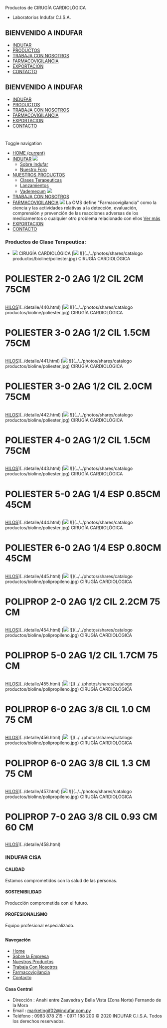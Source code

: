 Productos de CIRUGÍA CARDIOLÓGICA
- Laboratorios Indufar C.I.S.A.
## BIENVENIDO A INDUFAR
* [INDUFAR](23.html#)
* [PRODUCTOS](23.html#)
* [TRABAJA CON NOSOTROS](23.html#)
* [FARMACOVIGILANCIA](23.html#)
* [EXPORTACION](23.html#)
* [CONTACTO](23.html#)
## BIENVENIDO A INDUFAR
* [INDUFAR](../../index.html)
* [PRODUCTOS](../../productos.html)
* [TRABAJA CON NOSOTROS](../../trabaja_con_nosotros.html)
* [FARMACOVIGILANCIA](../../farmacovigilancia.html)
* [EXPORTACION](../../exportacion.html)
* [CONTACTO](../../contacto.html)
# 
Toggle navigation
* [HOME (current)](../../index.html)
* [INDUFAR](23.html#) 
  [![ ](../../photos/shares/Sistema/Menu/indufar_menul.jpg)](../../institucional.html)
  - [Sobre Indufar](../../institucional.html)
  - [Nuestro Foro](../../blog.html)
* [NUESTROS PRODUCTOS](23.html#) 
  - [Clases Terapeuticas](../clases_terapeuticas.html)
  - [Lanzamientos](../lanzamientos.html)
  - [Vademecum](../../productos.html)
  [![ ](../../photos/shares/Sistema/Menu/productos.png)](../../productos.html)
* [TRABAJA CON NOSOTROS](../../trabaja_con_nosotros.html)
* [FARMACOVIGILANCIA](23.html#) 
  [![ ](../../photos/shares/Sistema/Menu/TUBOS.png)](../../farmacovigilancia.html)
  La OMS define "Farmacovigilancia" como la ciencia y las actividades relativas a la detección, evaluación, comprensión y prevención de las reacciones adversas de los medicamentos o cualquier otro problema relacionado con ellos
  [Ver más](../../farmacovigilancia.html)
* [EXPORTACION](../../exportacion.html)
* [CONTACTO](../../contacto.html)
### Productos de Clase Terapeutica:
* ![](../../photos/shares/ClasesTerapeuticas/cardio.png)
  CIRUGÍA CARDIOLÓGICA
[![](../../photos/shares/Laboratorios/bioline.png)
![](../../photos/shares/catalogo productos/bioline/poliester.jpg)
CIRUGÍA CARDIOLÓGICA
# POLIESTER 2-0 2AG 1/2 CIL 2CM 75CM
## 
[HILOS](23.html#)](../detalle/440.html)
[![](../../photos/shares/Laboratorios/bioline.png)
![](../../photos/shares/catalogo productos/bioline/poliester.jpg)
CIRUGÍA CARDIOLÓGICA
# POLIESTER 3-0 2AG 1/2 CIL 1.5CM 75CM
## 
[HILOS](23.html#)](../detalle/441.html)
[![](../../photos/shares/Laboratorios/bioline.png)
![](../../photos/shares/catalogo productos/bioline/poliester.jpg)
CIRUGÍA CARDIOLÓGICA
# POLIESTER 3-0 2AG 1/2 CIL 2.0CM 75CM
## 
[HILOS](23.html#)](../detalle/442.html)
[![](../../photos/shares/Laboratorios/bioline.png)
![](../../photos/shares/catalogo productos/bioline/poliester.jpg)
CIRUGÍA CARDIOLÓGICA
# POLIESTER 4-0 2AG 1/2 CIL 1.5CM 75CM
## 
[HILOS](23.html#)](../detalle/443.html)
[![](../../photos/shares/Laboratorios/bioline.png)
![](../../photos/shares/catalogo productos/bioline/poliester.jpg)
CIRUGÍA CARDIOLÓGICA
# POLIESTER 5-0 2AG 1/4 ESP 0.85CM 45CM
## 
[HILOS](23.html#)](../detalle/444.html)
[![](../../photos/shares/Laboratorios/bioline.png)
![](../../photos/shares/catalogo productos/bioline/poliester.jpg)
CIRUGÍA CARDIOLÓGICA
# POLIESTER 6-0 2AG 1/4 ESP 0.80CM 45CM
## 
[HILOS](23.html#)](../detalle/445.html)
[![](../../photos/shares/Laboratorios/bioline.png)
![](../../photos/shares/catalogo productos/bioline/polipropileno.jpg)
CIRUGÍA CARDIOLÓGICA
# POLIPROP 2-0 2AG 1/2 CIL 2.2CM 75 CM
## 
[HILOS](23.html#)](../detalle/454.html)
[![](../../photos/shares/Laboratorios/bioline.png)
![](../../photos/shares/catalogo productos/bioline/polipropileno.jpg)
CIRUGÍA CARDIOLÓGICA
# POLIPROP 5-0 2AG 1/2 CIL 1.7CM 75 CM
## 
[HILOS](23.html#)](../detalle/455.html)
[![](../../photos/shares/Laboratorios/bioline.png)
![](../../photos/shares/catalogo productos/bioline/polipropileno.jpg)
CIRUGÍA CARDIOLÓGICA
# POLIPROP 6-0 2AG 3/8 CIL 1.0 CM 75 CM
## 
[HILOS](23.html#)](../detalle/456.html)
[![](../../photos/shares/Laboratorios/bioline.png)
![](../../photos/shares/catalogo productos/bioline/polipropileno.jpg)
CIRUGÍA CARDIOLÓGICA
# POLIPROP 6-0 2AG 3/8 CIL 1.3 CM 75 CM
## 
[HILOS](23.html#)](../detalle/457.html)
[![](../../photos/shares/Laboratorios/bioline.png)
![](../../photos/shares/catalogo productos/bioline/polipropileno.jpg)
CIRUGÍA CARDIOLÓGICA
# POLIPROP 7-0 2AG 3/8 CIL 0.93 CM 60 CM
## 
[HILOS](23.html#)](../detalle/458.html)
### INDUFAR CISA
#### CALIDAD
Estamos comprometidos con la salud de las personas.
#### SOSTENIBILIDAD
Producción comprometida con el futuro.
#### PROFESIONALISMO
Equipo profesional especializado.
## 
#### Navegación
* [Home](../../index.html)
* [Sobre la Empresa](../../institucional.html)
* [Nuestros Productos](../../productos.html)
* [Trabaja Con Nosotros](../../trabaja_con_nosotros.html)
* [Farmacovigilancia](../../farmacovigilancia.html)
* [Contacto](../../contacto.html)
#### Casa Central
* Dirección : Anahi entre Zaavedra y Bella Vista (Zona Norte) Fernando de la Mora
* Email : [marketingif02@indufar.com.py](mailto:marketingif02@indufar.com.py)
* Teléfono : 0983 878 215 - 0971 188 200
© 2020 INDUFAR C.I.S.A. Todos los derechos reservados.